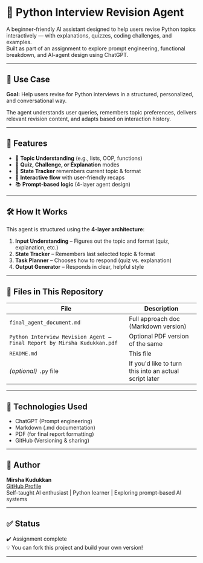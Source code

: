 # 🧠 Python Interview Revision Agent

A beginner-friendly AI assistant designed to help users revise Python topics interactively — with explanations, quizzes, coding challenges, and examples.  
Built as part of an assignment to explore prompt engineering, functional breakdown, and AI-agent design using ChatGPT.

---

## 📌 Use Case

**Goal:** Help users revise for Python interviews in a structured, personalized, and conversational way.

The agent understands user queries, remembers topic preferences, delivers relevant revision content, and adapts based on interaction history.

---

## 🚀 Features

- 📘 **Topic Understanding** (e.g., lists, OOP, functions)
- 🎯 **Quiz, Challenge, or Explanation** modes
- 🧠 **State Tracker** remembers current topic & format
- 🔄 **Interactive flow** with user-friendly recaps
- 📚 **Prompt-based logic** (4-layer agent design)

---

## 🛠️ How It Works

This agent is structured using the **4-layer architecture**:

1. **Input Understanding** – Figures out the topic and format (quiz, explanation, etc.)
2. **State Tracker** – Remembers last selected topic & format
3. **Task Planner** – Chooses how to respond (quiz vs. explanation)
4. **Output Generator** – Responds in clear, helpful style

---

## 📂 Files in This Repository

| File | Description |
|------|-------------|
| `final_agent_document.md` | Full approach doc (Markdown version) |
| `Python Interview Revision Agent – Final Report by Mirsha Kudukkan.pdf` | Optional PDF version of the same |
| `README.md` | This file |
| *(optional)* `.py` file | If you'd like to turn this into an actual script later |

---

## 🧠 Technologies Used

- ChatGPT (Prompt engineering)
- Markdown (.md documentation)
- PDF (for final report formatting)
- GitHub (Versioning & sharing)

---

## 👤 Author

**Mirsha Kudukkan**  
[GitHub Profile]( https://github.com/mirshaaa)  
Self-taught AI enthusiast | Python learner | Exploring prompt-based AI systems

---

## ✅ Status

✔️ Assignment complete  
💡 You can fork this project and build your own version!

---

